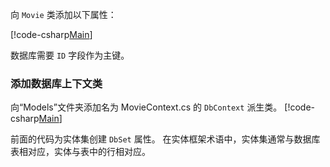 向 `Movie` 类添加以下属性：

[!code-csharp[Main](../../tutorials/razor-pages/razor-pages-start/sample/RazorPagesMovie/Models/MovieNoEF.cs?name=snippet_MovieNoEF)]

数据库需要 `ID` 字段作为主键。

<a name="dc"></a>
### <a name="add-a-database-context-class"></a>添加数据库上下文类

向“Models”文件夹添加名为 MovieContext.cs 的 `DbContext` 派生类。
[!code-csharp[Main](../../tutorials/razor-pages/razor-pages-start/snapshot_sample/RazorPagesMovie/Models/MovieContext.cs)]

前面的代码为实体集创建 `DbSet` 属性。 在实体框架术语中，实体集通常与数据库表相对应，实体与表中的行相对应。
